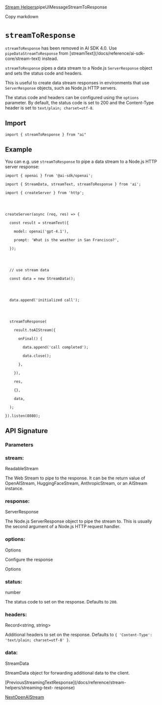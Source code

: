 [Stream Helpers](/docs/reference/stream-helpers)pipeUIMessageStreamToResponse

Copy markdown

# `streamToResponse`

`streamToResponse` has been removed in AI SDK 4.0. Use
`pipeDataStreamToResponse` from [streamText](/docs/reference/ai-sdk-
core/stream-text) instead.

`streamToResponse` pipes a data stream to a Node.js `ServerResponse` object
and sets the status code and headers.

This is useful to create data stream responses in environments that use
`ServerResponse` objects, such as Node.js HTTP servers.

The status code and headers can be configured using the `options` parameter.
By default, the status code is set to 200 and the Content-Type header is set
to `text/plain; charset=utf-8`.

## Import

    
    
    import { streamToResponse } from "ai"

## Example

You can e.g. use `streamToResponse` to pipe a data stream to a Node.js HTTP
server response:

    
    
    import { openai } from '@ai-sdk/openai';
    
    import { StreamData, streamText, streamToResponse } from 'ai';
    
    import { createServer } from 'http';
    
    
    
    
    createServer(async (req, res) => {
    
      const result = streamText({
    
        model: openai('gpt-4.1'),
    
        prompt: 'What is the weather in San Francisco?',
    
      });
    
    
    
    
      // use stream data
    
      const data = new StreamData();
    
    
    
    
      data.append('initialized call');
    
    
    
    
      streamToResponse(
    
        result.toAIStream({
    
          onFinal() {
    
            data.append('call completed');
    
            data.close();
    
          },
    
        }),
    
        res,
    
        {},
    
        data,
    
      );
    
    }).listen(8080);

## API Signature

### Parameters

### stream:

ReadableStream

The Web Stream to pipe to the response. It can be the return value of
OpenAIStream, HuggingFaceStream, AnthropicStream, or an AIStream instance.

### response:

ServerResponse

The Node.js ServerResponse object to pipe the stream to. This is usually the
second argument of a Node.js HTTP request handler.

### options:

Options

Configure the response

Options

### status:

number

The status code to set on the response. Defaults to `200`.

### headers:

Record<string, string>

Additional headers to set on the response. Defaults to `{ 'Content-Type':
'text/plain; charset=utf-8' }`.

### data:

StreamData

StreamData object for forwarding additional data to the client.

[PreviousStreamingTextResponse](/docs/reference/stream-helpers/streaming-text-
response)

[NextOpenAIStream](/docs/reference/stream-helpers/openai-stream)

